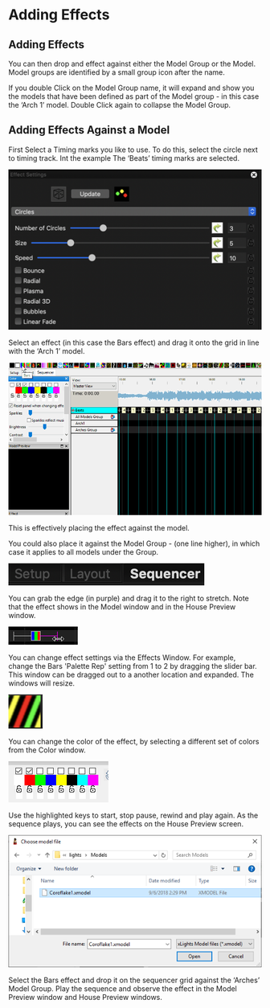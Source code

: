 # Adding Effects

## Adding Effects

You can then drop and effect against either the Model Group or the Model. Model groups are identified by a small group icon after the name.

If you double Click on the Model Group name, it will expand and show you the models that have been defined as part of the Model group - in this case the ‘Arch 1’ model. Double Click again to collapse the Model Group.

## Adding Effects Against a Model

First Select a Timing marks you like to use. To do this, select the circle next to timing track. Int the example The ‘Beats’ timing marks are selected.

![](../../.gitbook/assets/image%20%28205%29.png)

Select an effect \(in this case the Bars effect\) and drag it onto the grid in line with the ‘Arch 1’ model.

![](../../.gitbook/assets/drageffect.gif)

This is effectively placing the effect against the model.

You could also place it against the Model Group - \(one line higher\), in which case it applies to all models under the Group.

![](../../.gitbook/assets/image%20%28164%29.png)

You can grab the edge \(in purple\) and drag it to the right to stretch. Note that the effect shows in the Model window and in the House Preview window.

![](../../.gitbook/assets/image-784.png)

You can change effect settings via the Effects Window. For example, change the Bars 'Palette Rep' setting from 1 to 2 by dragging the slider bar. This window can be dragged out to a another location and expanded. The windows will resize.

![](../../.gitbook/assets/image%20%28594%29.png)

You can change the color of the effect, by selecting a different set of colors from the Color window.

![](../../.gitbook/assets/image%20%288%29.png)

Use the highlighted keys to start, stop pause, rewind and play again. As the sequence plays, you can see the effects on the House Preview screen.

![](../../.gitbook/assets/image%20%28781%29.png)

Select the Bars effect and drop it on the sequencer grid against the ‘Arches’ Model Group. Play the sequence and observe the effect in the Model Preview window and House Preview windows.

